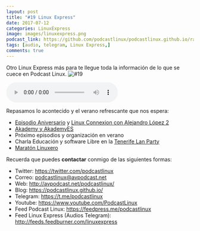 ```yaml
---
layout: post
title: "#19 Linux Express"
date: 2017-07-12
categories: LinuxExpress
image: images/linuxexpress.png
podcast_link: https://github.com/podcastlinux/podcastlinux.github.io/raw/master/Linux-Express/%2319%20Podcast%20Linux%20Express.mp3
tags: [audio, telegram, Linux Express,]
comments: true
---
```


Otro Linux Express más para te llegue toda la información de lo que se cuece en Podcast Linux.
![#19](https://podcastlinux.github.io/images/19LinuxExpress.png)

<audio controls>
  <source src="https://github.com/podcastlinux/podcastlinux.github.io/raw/master/Linux-Express/%2319%20Podcast%20Linux%20Express.mp3" type="audio/mpeg">
</audio>

Repasamos lo acontecido y el verano refrescante que nos espera:

+ [Episodio Aniversario](http://avpodcast.net/podcastlinux/aniversario) y [Linux Connexion con Alejandro López 2](http://avpodcast.net/podcastlinux/one)
+ [Akademy y AkademyES](https://www.kde-espana.org/publicado-el-programa-de-charlas-de-akademy-es-2017)
+ Próximo episodios y organización en verano
+ Charla Educación y software Libre en la [Tenerife Lan Party](https://osl.ull.es/eventos/colabora-en-tlp-tenerife-2017-con-la-ull/)
+ [Maratón Linuxero](https://maratonlinuxero.github.io/)

Recuerda que puedes **contactar** conmigo de las siguientes formas:

+ Twitter: <https://twitter.com/podcastlinux>
+ Correo: <podcastlinux@avpodcast.net>
+ Web: <http://avpodcast.net/podcastlinux/>
+ Blog: <https://podcastlinux.github.io/>
+ Telegram: <https://t.me/podcastlinux>
+ Youtube: <https://www.youtube.com/PodcastLinux>
+ Feed Podcast Linux: <https://feedpress.me/podcastlinux>
+ Feed Linux Express (Audios Telegram): <http://feeds.feedburner.com/linuxexpress>
